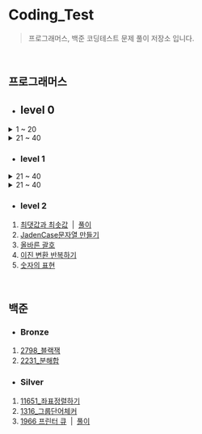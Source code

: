 # Coding_Test
> 프로그래머스, 백준 코딩테스트 문제 풀이 저장소 입니다.
<br/>

프로그래머스
-------------
* ## level 0

<details>
<summary>1 ~ 20</summary>
<div markdown="1">

1. [문자열 출력하기](https://github.com/minivets2/Coding_Test/blob/f4a7f492273ee6582dffaed95494248a895ec962/Programmers/0_1_%EB%AC%B8%EC%9E%90%EC%97%B4%EC%B6%9C%EB%A0%A5%ED%95%98%EA%B8%B0.cpp)
2. [a와 b출력하기](https://github.com/minivets2/Coding_Test/blob/main/Programmers/0_2_a%EC%99%80b%EC%B6%9C%EB%A0%A5%ED%95%98%EA%B8%B0.cpp)
3. [문자열 반복해서 출력하기](https://github.com/minivets2/Coding_Test/blob/main/Programmers/0_3_%EB%AC%B8%EC%9E%90%EC%97%B4%EB%B0%98%EB%B3%B5%ED%95%B4%EC%84%9C%EC%B6%9C%EB%A0%A5%ED%95%98%EA%B8%B0.cpp)
4. [대소문자 바꿔서 출력하기](https://github.com/minivets2/Coding_Test/blob/main/Programmers/0_4_%EB%8C%80%EC%86%8C%EB%AC%B8%EC%9E%90%20%EB%B0%94%EA%BF%94%EC%84%9C%20%EC%B6%9C%EB%A0%A5%ED%95%98%EA%B8%B0.cpp)
5. [특수문자 출력하기](https://github.com/minivets2/Coding_Test/blob/main/Programmers/0_5_%ED%8A%B9%EC%88%98%EB%AC%B8%EC%9E%90%20%EC%B6%9C%EB%A0%A5%ED%95%98%EA%B8%B0.cpp)
6. [덧셈식 출력하기](https://github.com/minivets2/Coding_Test/blob/main/Programmers/0_6_%EB%8D%A7%EC%85%88%EC%8B%9D%20%EC%B6%9C%EB%A0%A5%ED%95%98%EA%B8%B0.cpp)
7. [문자열 붙여서 출력하기](https://github.com/minivets2/Coding_Test/blob/main/Programmers/0_7_%EB%AC%B8%EC%9E%90%EC%97%B4%20%EB%B6%99%EC%97%AC%EC%84%9C%20%EC%B6%9C%EB%A0%A5%ED%95%98%EA%B8%B0.cpp)
8. [문자열 돌리기](https://github.com/minivets2/Coding_Test/blob/main/Programmers/0_8_%EB%AC%B8%EC%9E%90%EC%97%B4%20%EB%8F%8C%EB%A6%AC%EA%B8%B0.cpp)
9. [홀짝 구분하기](https://github.com/minivets2/Coding_Test/blob/main/Programmers/0_9_%ED%99%80%EC%A7%9D%20%EA%B5%AC%EB%B6%84%ED%95%98%EA%B8%B0.cpp)
10. [문자열 겹쳐쓰기](https://github.com/minivets2/Coding_Test/blob/main/Programmers/level0/0_10_%EB%AC%B8%EC%9E%90%EC%97%B4%20%EA%B2%B9%EC%B3%90%EC%93%B0%EA%B8%B0.cpp)
11. [문자열 섞기](https://github.com/minivets2/Coding_Test/blob/main/Programmers/level0/0_11_%EB%AC%B8%EC%9E%90%EC%97%B4%20%EC%84%9E%EA%B8%B0.cpp)
12. [문자 리스트를 문자열로 변환하기](https://github.com/minivets2/Coding_Test/blob/main/Programmers/level0/0_12_%EB%AC%B8%EC%9E%90%20%EB%A6%AC%EC%8A%A4%ED%8A%B8%EB%A5%BC%20%EB%AC%B8%EC%9E%90%EC%97%B4%EB%A1%9C%20%EB%B3%80%ED%99%98%ED%95%98%EA%B8%B0.cpp)
13. [문자열 곱하기](https://github.com/minivets2/Coding_Test/blob/main/Programmers/level0/0_13_%EB%AC%B8%EC%9E%90%EC%97%B4%20%EA%B3%B1%ED%95%98%EA%B8%B0.cpp)
14. [더 크게 합치기](https://github.com/minivets2/Coding_Test/blob/main/Programmers/level0/0_14_%EB%8D%94%20%ED%81%AC%EA%B2%8C%20%ED%95%A9%EC%B9%98%EA%B8%B0.cpp)
15. [두 수의 연산값 비교하기](https://github.com/minivets2/Coding_Test/blob/main/Programmers/level0/0_15_%EB%91%90%20%EC%88%98%EC%9D%98%20%EC%97%B0%EC%82%B0%EA%B0%92%20%EB%B9%84%EA%B5%90%ED%95%98%EA%B8%B0.cpp)
16. [n의 배수](https://github.com/minivets2/Coding_Test/blob/main/Programmers/level0/0_16_n%EC%9D%98%20%EB%B0%B0%EC%88%98.cpp)
17. [공배수](https://github.com/minivets2/Coding_Test/blob/main/Programmers/level0/0_17_%EA%B3%B5%EB%B0%B0%EC%88%98.cpp)
18. [홀짝에 따라 다른 값 변환하기](https://github.com/minivets2/Coding_Test/blob/main/Programmers/level0/0_18_%ED%99%80%EC%A7%9D%EC%97%90%20%EB%94%B0%EB%9D%BC%20%EB%8B%A4%EB%A5%B8%20%EA%B0%92%20%EB%B3%80%ED%99%98%ED%95%98%EA%B8%B0.cpp)
19. [조건 문자열](https://github.com/minivets2/Coding_Test/blob/main/Programmers/level0/0_19_%EC%A1%B0%EA%B1%B4%20%EB%AC%B8%EC%9E%90%EC%97%B4.cpp)
20. [flag에 따라 다른 값 변환하기](https://github.com/minivets2/Coding_Test/blob/main/Programmers/level0/0_20_flag%EC%97%90%20%EB%94%B0%EB%9D%BC%20%EB%8B%A4%EB%A5%B8%20%EA%B0%92%20%EB%B3%80%ED%99%98%ED%95%98%EA%B8%B0.cpp)

</div>
</details>

<details>
<summary>21 ~ 40</summary>
<div markdown="1">

21. [코드 처리하기](https://github.com/minivets2/Coding_Test/blob/main/Programmers/level0/0_21_%EC%BD%94%EB%93%9C%20%EC%B2%98%EB%A6%AC%ED%95%98%EA%B8%B0.cpp)
22. [등차수열의 특정한 향만 더하기](https://github.com/minivets2/Coding_Test/blob/main/Programmers/level0/0_22_%EB%93%B1%EC%B0%A8%EC%88%98%EC%97%B4%EC%9D%98%20%ED%8A%B9%EC%A0%95%ED%95%9C%20%ED%96%A5%EB%A7%8C%20%EB%8D%94%ED%95%98%EA%B8%B0.cpp)
23. [주사위 게임 2](https://github.com/minivets2/Coding_Test/blob/main/Programmers/level0/0_23_%EC%A3%BC%EC%82%AC%EC%9C%84%20%EA%B2%8C%EC%9E%84%202.cpp)
24. [원소들의 곱과 합](https://github.com/minivets2/Coding_Test/blob/main/Programmers/level0/0_24_%EC%9B%90%EC%86%8C%EB%93%A4%EC%9D%98%20%EA%B3%B1%EA%B3%BC%20%ED%95%A9.cpp)
25. [이어 붙인 수](https://github.com/minivets2/Coding_Test/blob/main/Programmers/level0/0_25_%EC%9D%B4%EC%96%B4%20%EB%B6%99%EC%9D%B8%20%EC%88%98.cpp)
26. [마지막 두 원소](https://github.com/minivets2/Coding_Test/blob/main/Programmers/level0/0_26_%EB%A7%88%EC%A7%80%EB%A7%89%20%EB%91%90%20%EC%9B%90%EC%86%8C.cpp)
27. [수 조작하기1](https://github.com/minivets2/Coding_Test/blob/main/Programmers/level0/0_27_%EC%88%98%20%EC%A1%B0%EC%9E%91%ED%95%98%EA%B8%B01.cpp)
28. [수 조작하기2](https://github.com/minivets2/Coding_Test/blob/main/Programmers/level0/0_28_%EC%88%98%20%EC%A1%B0%EC%9E%91%ED%95%98%EA%B8%B02.cpp)
29. [수열과 구간 쿼리3](https://github.com/minivets2/Coding_Test/blob/main/Programmers/level0/0_29_%EC%88%98%EC%97%B4%EA%B3%BC%20%EA%B5%AC%EA%B0%84%20%EC%BF%BC%EB%A6%AC3.cpp)
30. [수열과 구간 쿼리2](https://github.com/minivets2/Coding_Test/blob/main/Programmers/level0/0_30_%EC%88%98%EC%97%B4%EA%B3%BC%20%EA%B5%AC%EA%B0%84%20%EC%BF%BC%EB%A6%AC2.cpp)
31. [수열과 구간 쿼리4](https://github.com/minivets2/Coding_Test/blob/main/Programmers/level0/0_31_%EC%88%98%EC%97%B4%EA%B3%BC%20%EA%B5%AC%EA%B0%84%20%EC%BF%BC%EB%A6%AC4.cpp)
32. [배열 만들기2](https://github.com/minivets2/Coding_Test/blob/main/Programmers/level0/0_32_%EB%B0%B0%EC%97%B4%20%EB%A7%8C%EB%93%A4%EA%B8%B02.cpp)
33. [카운트 업](https://github.com/minivets2/Coding_Test/blob/main/Programmers/level0/0_33_%EC%B9%B4%EC%9A%B4%ED%8A%B8%20%EC%97%85.cpp)
34. [콜라츠 수열 만들기](https://github.com/minivets2/Coding_Test/blob/main/Programmers/level0/0_34_%EC%BD%9C%EB%9D%BC%EC%B8%A0%20%EC%88%98%EC%97%B4%20%EB%A7%8C%EB%93%A4%EA%B8%B0.cpp)
35. [배열 만들기4](https://github.com/minivets2/Coding_Test/blob/main/Programmers/level0/0_35_%EB%B0%B0%EC%97%B4%20%EB%A7%8C%EB%93%A4%EA%B8%B04.cpp)
36. [간단한 논리 연산](https://github.com/minivets2/Coding_Test/blob/main/Programmers/level0/0_36_%EA%B0%84%EB%8B%A8%ED%95%9C%20%EB%85%BC%EB%A6%AC%20%EC%97%B0%EC%82%B0.cpp)
37. [주사위 게임 3](https://github.com/minivets2/Coding_Test/blob/main/Programmers/level0/0_37_%EC%A3%BC%EC%82%AC%EC%9C%84%20%EA%B2%8C%EC%9E%84%203.cpp)
38. [글자 이어 붙여 문자열 만들기](https://github.com/minivets2/Coding_Test/blob/main/Programmers/level0/0_38_%EA%B8%80%EC%9E%90%20%EC%9D%B4%EC%96%B4%20%EB%B6%99%EC%97%AC%20%EB%AC%B8%EC%9E%90%EC%97%B4%20%EB%A7%8C%EB%93%A4%EA%B8%B0.cpp)
39. [9로 나눈 나머지](https://github.com/minivets2/Coding_Test/blob/main/Programmers/level0/0_39_9%EB%A1%9C%20%EB%82%98%EB%88%88%20%EB%82%98%EB%A8%B8%EC%A7%80.cpp)
40. [문자열 여러 번 뒤집기](https://github.com/minivets2/Coding_Test/blob/main/Programmers/level0/0_40_%EB%AC%B8%EC%9E%90%EC%97%B4%20%EC%97%AC%EB%9F%AC%20%EB%B2%88%20%EB%92%A4%EC%A7%91%EA%B8%B0.cpp)

</div>
</details>





* ### level 1

<details>
<summary>21 ~ 40</summary>
<div markdown="1">

1. [짝수와 홀수](https://github.com/minivets2/Coding_Test/blob/main/Programmers/1_1_%EC%A7%9D%EC%88%98%EC%99%80%ED%99%80%EC%88%98.cpp)
2. [약수의 합](https://github.com/minivets2/Coding_Test/blob/main/Programmers/1_2_%EC%95%BD%EC%88%98%EC%9D%98%ED%95%A9.cpp)
3. [평균 구하기](https://github.com/minivets2/Coding_Test/blob/main/Programmers/1_3_%ED%8F%89%EA%B7%A0%EA%B5%AC%ED%95%98%EA%B8%B0.cpp)
4. [문자열을 정수로 바꾸기](https://github.com/minivets2/Coding_Test/blob/main/Programmers/1_4_%EB%AC%B8%EC%9E%90%EC%97%B4%EC%9D%84%EC%A0%95%EC%88%98%EB%A1%9C%EB%B0%94%EA%BE%B8%EA%B8%B0.cpp)
5. [나머지가 1이 되는수찾기](https://github.com/minivets2/Coding_Test/blob/main/Programmers/1_5_%EB%82%98%EB%A8%B8%EC%A7%80%EA%B0%801%EC%9D%B4%EB%90%98%EB%8A%94%EC%88%98%EC%B0%BE%EA%B8%B0.cpp)
6. [x만큼 간격이 있는 n개의 숫자](https://github.com/minivets2/Coding_Test/blob/main/Programmers/1_6_x%EB%A7%8C%ED%81%BC%EA%B0%84%EA%B2%A9%EC%9D%B4%EC%9E%88%EB%8A%94n%EA%B0%9C%EC%9D%98%EC%88%AB%EC%9E%90.cpp)
7. [자릿수 더하기](https://github.com/minivets2/Coding_Test/blob/main/Programmers/1_7_%EC%9E%90%EB%A6%BF%EC%88%98%EB%8D%94%ED%95%98%EA%B8%B0.cpp)
8. [자연수 뒤집어 배열로 만들기](https://github.com/minivets2/Coding_Test/blob/main/Programmers/1_8_%EC%9E%90%EC%97%B0%EC%88%98%EB%92%A4%EC%A7%91%EC%96%B4%EB%B0%B0%EC%97%B4%EB%A1%9C%EB%A7%8C%EB%93%A4%EA%B8%B0.cpp)
9. [문자열내 p와 y의 개수](https://github.com/minivets2/Coding_Test/blob/main/Programmers/1_9_%EB%AC%B8%EC%9E%90%EC%97%B4%EB%82%B4p%EC%99%80y%EC%9D%98%EA%B0%9C%EC%88%98.cpp)
10. [정수제곱근판별](https://github.com/minivets2/Coding_Test/blob/main/Programmers/level1/1_10_%EC%A0%95%EC%88%98%EC%A0%9C%EA%B3%B1%EA%B7%BC%ED%8C%90%EB%B3%84.cpp)
11. [정수내림차순으로배치하기](https://github.com/minivets2/Coding_Test/blob/main/Programmers/level1/1_11_%EC%A0%95%EC%88%98%EB%82%B4%EB%A6%BC%EC%B0%A8%EC%88%9C%EC%9C%BC%EB%A1%9C%EB%B0%B0%EC%B9%98%ED%95%98%EA%B8%B0.cpp)
12. [하샤드수](https://github.com/minivets2/Coding_Test/blob/main/Programmers/level1/1_12_%ED%95%98%EC%83%A4%EB%93%9C%EC%88%98.cpp)
13. [두 정수 사이의 합](https://github.com/minivets2/Coding_Test/blob/main/Programmers/level1/1_13_%EB%91%90%20%EC%A0%95%EC%88%98%20%EC%82%AC%EC%9D%B4%EC%9D%98%20%ED%95%A9.cpp)
14. [음양 더하기](https://github.com/minivets2/Coding_Test/blob/main/Programmers/level1/1_14_%EC%9D%8C%EC%96%91%20%EB%8D%94%ED%95%98%EA%B8%B0.cpp)
15. [콜라츠 추측](https://github.com/minivets2/Coding_Test/blob/main/Programmers/level1/1_15_%EC%BD%9C%EB%9D%BC%EC%B8%A0%20%EC%B6%94%EC%B8%A1.cpp)
16. [서울에서 김서방 찾기](https://github.com/minivets2/Coding_Test/blob/main/Programmers/level1/1_16_%EC%84%9C%EC%9A%B8%EC%97%90%EC%84%9C%20%EA%B9%80%EC%84%9C%EB%B0%A9%20%EC%B0%BE%EA%B8%B0.cpp)
17. [나누어 떨어지는 숫자 배열](https://github.com/minivets2/Coding_Test/blob/main/Programmers/level1/1_17_%EB%82%98%EB%88%84%EC%96%B4%20%EB%96%A8%EC%96%B4%EC%A7%80%EB%8A%94%20%EC%88%AB%EC%9E%90%20%EB%B0%B0%EC%97%B4.cpp)
18. [없는 숫자 더하기](https://github.com/minivets2/Coding_Test/blob/main/Programmers/level1/1_18_%EC%97%86%EB%8A%94%20%EC%88%AB%EC%9E%90%20%EB%8D%94%ED%95%98%EA%B8%B0.cpp)
19. [핸드폰 번호 가리기](https://github.com/minivets2/Coding_Test/blob/main/Programmers/level1/1_19_%ED%95%B8%EB%93%9C%ED%8F%B0%20%EB%B2%88%ED%98%B8%20%EA%B0%80%EB%A6%AC%EA%B8%B0.cpp)
20. [제일 작은 수 제거하기](https://github.com/minivets2/Coding_Test/blob/main/Programmers/level1/1_20_%EC%A0%9C%EC%9D%BC%20%EC%9E%91%EC%9D%80%20%EC%88%98%20%EC%A0%9C%EA%B1%B0%ED%95%98%EA%B8%B0.cpp)

</div>
</details>

<details>
<summary>21 ~ 40</summary>
<div markdown="1">

21. [내적](https://github.com/minivets2/Coding_Test/blob/main/Programmers/level1/1_21_%EB%82%B4%EC%A0%81.cpp)
22. [가운데 글자 가져오기](https://github.com/minivets2/Coding_Test/blob/main/Programmers/level1/1_22_%EA%B0%80%EC%9A%B4%EB%8D%B0%20%EA%B8%80%EC%9E%90%20%EA%B0%80%EC%A0%B8%EC%98%A4%EA%B8%B0.cpp)
23. [수박수박수박수박수박수?](https://github.com/minivets2/Coding_Test/blob/main/Programmers/level1/1_23_%EC%88%98%EB%B0%95%EC%88%98%EB%B0%95%EC%88%98%EB%B0%95%EC%88%98%EB%B0%95%EC%88%98%EB%B0%95%EC%88%98.cpp)
24. [약수의 개수와 덧셈](https://github.com/minivets2/Coding_Test/blob/main/Programmers/level1/1_24_%EC%95%BD%EC%88%98%EC%9D%98%20%EA%B0%9C%EC%88%98%EC%99%80%20%EB%8D%A7%EC%85%88.cpp)
25. [문자열 내림차순으로 배치하기](https://github.com/minivets2/Coding_Test/blob/main/Programmers/level1/1_25_%EB%AC%B8%EC%9E%90%EC%97%B4%20%EB%82%B4%EB%A6%BC%EC%B0%A8%EC%88%9C%EC%9C%BC%EB%A1%9C%20%EB%B0%B0%EC%B9%98%ED%95%98%EA%B8%B0.cpp)
26. [부족한 금액 계산하기](https://github.com/minivets2/Coding_Test/blob/main/Programmers/level1/1_26_%EB%B6%80%EC%A1%B1%ED%95%9C%20%EA%B8%88%EC%95%A1%20%EA%B3%84%EC%82%B0%ED%95%98%EA%B8%B0.cpp)
27. [문자열 다루기 기본](https://github.com/minivets2/Coding_Test/blob/main/Programmers/level1/1_27_%EB%AC%B8%EC%9E%90%EC%97%B4%20%EB%8B%A4%EB%A3%A8%EA%B8%B0%20%EA%B8%B0%EB%B3%B8.cpp)
28. [행렬의 덧셈](https://github.com/minivets2/Coding_Test/blob/main/Programmers/level1/1_28_%ED%96%89%EB%A0%AC%EC%9D%98%20%EB%8D%A7%EC%85%88.cpp)
29. [직사각형 별찍기](https://github.com/minivets2/Coding_Test/blob/main/Programmers/level1/1_29_%EC%A7%81%EC%82%AC%EA%B0%81%ED%98%95%20%EB%B3%84%EC%B0%8D%EA%B8%B0.cpp)
30. [최대공약수와 최소공배수](https://github.com/minivets2/Coding_Test/blob/main/Programmers/level1/1_30_%EC%B5%9C%EB%8C%80%EA%B3%B5%EC%95%BD%EC%88%98%EC%99%80%20%EC%B5%9C%EC%86%8C%EA%B3%B5%EB%B0%B0%EC%88%98.cpp)
31. [같은 숫자는 싫어](https://github.com/minivets2/Coding_Test/blob/main/Programmers/level1/1_31_%EA%B0%99%EC%9D%80%20%EC%88%AB%EC%9E%90%EB%8A%94%20%EC%8B%AB%EC%96%B4.cpp)
32. [3진법 뒤집기](https://github.com/minivets2/Coding_Test/blob/main/Programmers/level1/1_32_3%EC%A7%84%EB%B2%95%20%EB%92%A4%EC%A7%91%EA%B8%B0.cpp)
33. [크기가 작은 부분 문자열](https://github.com/minivets2/Coding_Test/blob/main/Programmers/level1/1_33_%ED%81%AC%EA%B8%B0%EA%B0%80%20%EC%9E%91%EC%9D%80%20%EB%B6%80%EB%B6%84%20%EB%AC%B8%EC%9E%90%EC%97%B4.cpp)
34. [삼총사](https://github.com/minivets2/Coding_Test/blob/main/Programmers/level1/1_34_%EC%82%BC%EC%B4%9D%EC%82%AC.cpp)
35. [이상한 문자 만들기](https://github.com/minivets2/Coding_Test/blob/main/Programmers/level1/1_35_%EC%9D%B4%EC%83%81%ED%95%9C%20%EB%AC%B8%EC%9E%90%20%EB%A7%8C%EB%93%A4%EA%B8%B0.cpp)


</div>
</details>


* ### level 2
1. [최댓값과 최솟값](https://github.com/minivets2/Coding_Test/blob/main/Programmers/2_1_%EC%B5%9C%EB%8C%93%EA%B0%92%EA%B3%BC%EC%B5%9C%EC%86%9F%EA%B0%92.cpp)&nbsp;&nbsp;|&nbsp;&nbsp;[풀이](https://minivetstudy.tistory.com/56)
2. [JadenCase문자열 만들기](https://github.com/minivets2/Coding_Test/blob/main/Programmers/2_2_JadenCase%EB%AC%B8%EC%9E%90%EC%97%B4%EB%A7%8C%EB%93%A4%EA%B8%B0.cpp)
3. [올바른 괄호](https://github.com/minivets2/Coding_Test/blob/main/Programmers/level2/2_3_%EC%98%AC%EB%B0%94%EB%A5%B8%20%EA%B4%84%ED%98%B8.cpp)
4. [이진 변환 반복하기](https://github.com/minivets2/Coding_Test/blob/main/Programmers/level2/2_4_%EC%9D%B4%EC%A7%84%20%EB%B3%80%ED%99%98%20%EB%B0%98%EB%B3%B5%ED%95%98%EA%B8%B0.cpp)
5. [숫자의 표현](https://github.com/minivets2/Coding_Test/blob/main/Programmers/level2/2_5_%EC%88%AB%EC%9E%90%EC%9D%98%20%ED%91%9C%ED%98%84.cpp)

<br/>

백준
-------------
* ### Bronze
1. [2798_블랙잭](https://github.com/minivets2/Coding_Test/blob/main/Baekjoon/2798_%EB%B8%94%EB%9E%99%EC%9E%AD.cpp)
2. [2231_분해합](https://github.com/minivets2/Coding_Test/blob/main/Baekjoon/2231_%EB%B6%84%ED%95%B4%ED%95%A9.cpp)

* ### Silver
1. [11651_좌표정렬하기](https://github.com/minivets2/Coding_Test/blob/main/Baekjoon/11651_%EC%A2%8C%ED%91%9C%EC%A0%95%EB%A0%AC%ED%95%98%EA%B8%B0.cpp)
2. [1316_그룹단어체커](https://github.com/minivets2/Coding_Test/blob/main/Baekjoon/1316_%EA%B7%B8%EB%A3%B9%EB%8B%A8%EC%96%B4%EC%B2%B4%EC%BB%A4.cpp)
3. [1966 프린터 큐](https://github.com/minivets2/Coding_Test/blob/main/Baekjoon/1966_%ED%94%84%EB%A6%B0%ED%84%B0%20%ED%81%90.cpp)&nbsp;&nbsp;|&nbsp;&nbsp;[풀이](https://minivetstudy.tistory.com/57)

